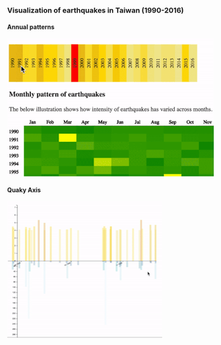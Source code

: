 ### Visualization of earthquakes in Taiwan (1990-2016)

#### Annual patterns
![](https://github.com/vinsis/taiwan-earthquake-visualizations/blob/master/images/quakes-annual.gif)

#### Quaky Axis
![](https://github.com/vinsis/taiwan-earthquake-visualizations/blob/master/images/quaky-axis.gif)
